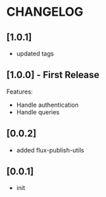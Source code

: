 # CHANGELOG

## [1.0.1]
* updated tags

## [1.0.0] - First Release
Features:
* Handle authentication
* Handle queries

## [0.0.2]
* added flux-publish-utils

## [0.0.1]
* init